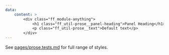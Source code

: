 ```yaml
---
data: 
    content: >
        <div class="ff_module-anything">
            <h1 class="ff_util-prose__panel-heading">Panel Heading</h1>
            <p class="ff_util-prose__text">Default text</p>
        </div>
---
```


See [pages/prose.tests.md](/pages/prose.tests.html) for full range of styles.
